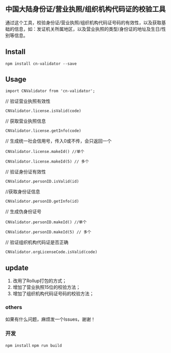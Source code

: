 ## 中国大陆身份证/营业执照/组织机构代码证的校验工具
  通过这个工具，校验身份证/营业执照/组织机构代码证号码的有效性，以及获取基础的信息，如：发证机关所属地区，以及营业执照的类型/身份证的地址及生日/性别等信息。

## Install

```
npm install cn-validator --save
```

## Usage

```
import CNValidator from 'cn-validator';
```
// 验证营业执照有效性
```
CNValidator.license.isValid(code)
```

// 获取营业执照信息
```
CNValidator.license.getInfo(code)
```

// 生成统一社会信用号，传入0或不传，会只返回一个

```
CNValidator.license.makeId() //单个
```

```
CNValidator.license.makeId(5) // 多个
```

// 验证身份证有效性

```
CNValidator.personID.isValid(id)
```

//获取身份证信息
```
CNValidator.personID.getInfo(id)
```
// 生成伪身份证号

```
CNValidator.personID.makeId() //单个

CNValidator.personID.makeId(5) // 多个
```
// 验证组织机构代码证是否正确
```
CNValidator.orgLicenseCode.isValid(code)
```

## update
1. 改用了Rollup打包的方式；
2. 增加了营业执照15位的校验方法； 
3. 增加了组织机构代码证号码的校验方法； 

### others
如果有什么问题，麻烦发一个Issues，谢谢！

### 开发

`npm install`
`npm run build`
